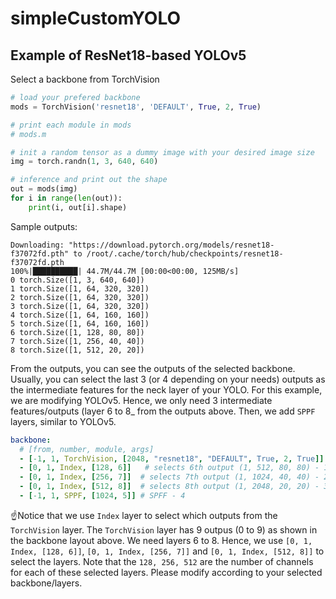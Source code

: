 # simpleCustomYOLO

## Example of ResNet18-based YOLOv5

Select a backbone from TorchVision
```python
# load your prefered backbone
mods = TorchVision('resnet18', 'DEFAULT', True, 2, True)

# print each module in mods
# mods.m

# init a random tensor as a dummy image with your desired image size
img = torch.randn(1, 3, 640, 640)

# inference and print out the shape
out = mods(img)
for i in range(len(out)):
    print(i, out[i].shape)
```

Sample outputs:
```
Downloading: "https://download.pytorch.org/models/resnet18-f37072fd.pth" to /root/.cache/torch/hub/checkpoints/resnet18-f37072fd.pth
100%|██████████| 44.7M/44.7M [00:00<00:00, 125MB/s]
0 torch.Size([1, 3, 640, 640])
1 torch.Size([1, 64, 320, 320])
2 torch.Size([1, 64, 320, 320])
3 torch.Size([1, 64, 320, 320])
4 torch.Size([1, 64, 160, 160])
5 torch.Size([1, 64, 160, 160])
6 torch.Size([1, 128, 80, 80])
7 torch.Size([1, 256, 40, 40])
8 torch.Size([1, 512, 20, 20])
```

From the outputs, you can see the outputs of the selected backbone. Usually, you can select the last 3 (or 4 depending on your needs) outputs as the intermediate features for the neck layer of your YOLO. For this example, we are modifying YOLOv5. Hence, we only need 3 intermediate features/outputs (layer 6 to 8_ from the outputs above. Then, we add `SPPF` layers, similar to YOLOv5.
```yaml
backbone:
  # [from, number, module, args]
  - [-1, 1, TorchVision, [2048, "resnet18", "DEFAULT", True, 2, True]]  # - 0
  - [0, 1, Index, [128, 6]]   # selects 6th output (1, 512, 80, 80) - 1
  - [0, 1, Index, [256, 7]]  # selects 7th output (1, 1024, 40, 40) - 2
  - [0, 1, Index, [512, 8]]  # selects 8th output (1, 2048, 20, 20) - 3
  - [-1, 1, SPPF, [1024, 5]] # SPFF - 4
```
☝️Notice that we use `Index` layer to select which outputs from the `TorchVision` layer. The `TorchVision` layer has 9 outpus (0 to 9) as shown in the backbone layout above. We need layers 6 to 8. Hence, we use `[0, 1, Index, [128, 6]]`, `[0, 1, Index, [256, 7]]` and `[0, 1, Index, [512, 8]]` to select the layers. Note that the `128, 256, 512` are the number of channels for each of these selected layers. Please modify according to your selected backbone/layers.
